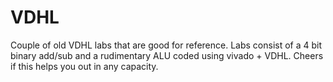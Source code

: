 # VDHL

Couple of old VDHL labs that are good for reference. 
Labs consist of a 4 bit binary add/sub and a rudimentary ALU coded using vivado + VDHL. 
Cheers if this helps you out in any capacity. 
